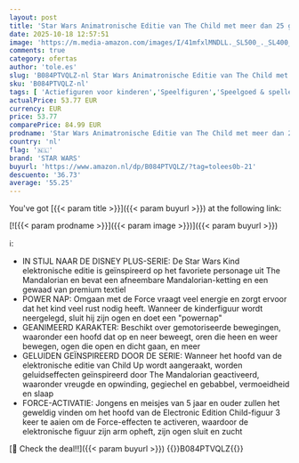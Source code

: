 ```yaml
---
layout: post
title: 'Star Wars Animatronische Editie van The Child met meer dan 25 geluid- en bewegingscombinaties. The Mandalorian speelgoed'
date: 2025-10-18 12:57:51
image: 'https://m.media-amazon.com/images/I/41mfxlMNDLL._SL500_._SL400_.jpg'
comments: true
category: ofertas
author: 'tole.es'
slug: 'B084PTVQLZ-nl Star Wars Animatronische Editie van The Child met meer dan...'
sku: 'B084PTVQLZ-nl'
tags: [ 'Actiefiguren voor kinderen','Speelfiguren','Speelgoed & spellen','star wars','🇳🇱', ]
actualPrice: 53.77 EUR
currency: EUR
price: 53.77
comparePrice: 84.99 EUR
prodname: 'Star Wars Animatronische Editie van The Child met meer dan 25 geluid- en bewegingscombinaties. The Mandalorian speelgoed'
country: 'nl'
flag: '🇳🇱'
brand: 'STAR WARS'
buyurl: 'https://www.amazon.nl/dp/B084PTVQLZ/?tag=tolees0b-21'
descuento: '36.73'
average: '55.25'
---
```


You've got [{{< param title >}}]({{< param buyurl >}}) at the following link:

[![{{< param prodname >}}]({{< param image >}})]({{< param buyurl >}})

ℹ️:

- IN STIJL NAAR DE DISNEY PLUS-SERIE: De Star Wars Kind elektronische editie is geïnspireerd op het favoriete personage uit The Mandalorian en bevat een afneembare Mandalorian-ketting en een gewaad van premium textiel
- POWER NAP: Omgaan met de Force vraagt ​​veel energie en zorgt ervoor dat het kind veel rust nodig heeft. Wanneer de kinderfiguur wordt neergelegd, sluit hij zijn ogen en doet een "powernap"
- GEANIMEERD KARAKTER: Beschikt over gemotoriseerde bewegingen, waaronder een hoofd dat op en neer beweegt, oren die heen en weer bewegen, ogen die open en dicht gaan, en meer
- GELUIDEN GEÏNSPIREERD DOOR DE SERIE: Wanneer het hoofd van de elektronische editie van Child Up wordt aangeraakt, worden geluidseffecten geïnspireerd door The Mandalorian geactiveerd, waaronder vreugde en opwinding, gegiechel en gebabbel, vermoeidheid en slaap
- FORCE-ACTIVATIE: Jongens en meisjes van 5 jaar en ouder zullen het geweldig vinden om het hoofd van de Electronic Edition Child-figuur 3 keer te aaien om de Force-effecten te activeren, waardoor de elektronische figuur zijn arm opheft, zijn ogen sluit en zucht

[🛒 Check the deal!!]({{< param buyurl >}})
{{<world>}}B084PTVQLZ{{</world>}}
